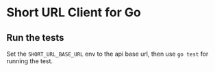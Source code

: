 # Short URL Client for Go

## Run the tests

Set the `SHORT_URL_BASE_URL` env to the api base url, then use 
`go test` for running the test.

